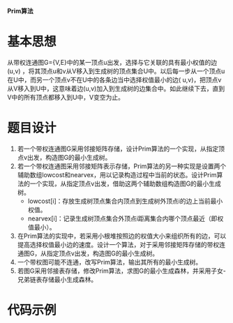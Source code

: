 **Prim算法**

# 基本思想

从带权连通图G={V,E}中的某一顶点u出发，选择与它关联的具有最小权值的边(u,v)
，将其顶点u和v从V移入到生成树的顶点集合U中。以后每一步从一个顶点u在U中，而另一个顶点v不在U中的各条边当中选择权值最小的边(
u,v)，把顶点v从V移入到U中，这意味着边(u,v)加入到生成树的边集合中。如此继续下去，直到V中的所有顶点都移入到U中，V变空为止。

# 题目设计

1. 若一个带权连通图G采用邻接矩阵存储，设计Prim算法的一个实现，从指定顶点v出发，构造图G的最小生成树。
2. 若一个带权连通图采用邻接矩阵表示存储，Prim算法的另一种实现是设置两个辅助数组lowcost和nearvex，用以记录构造过程中当前的状态。设计Prim算法的一个实现，从指定顶点v出发，借助这两个辅助数组构造图G的最小生成树。
    * lowcost[i]：存放生成树顶点集合内顶点到生成树外顶点i的边上当前最小权值。
    * nearvex[i]：记录生成树顶点集合外顶点i距离集合内哪个顶点最近（即权值最小）。
3. 在Prim算法的实现中，若采用小根堆按照边的权值大小来组织所有的边，可以提高选择权值最小边的速度。设计一个算法，对于采用邻接矩阵存储的带权连通图G，从指定顶点v出发，构造图G的最小生成树。
4. 一个带权图可能不连通，改写Prim算法，输出其所有的最小生成树。
5. 若图G采用邻接表存储，修改Prim算法，求图G的最小生成森林，并采用子女-兄弟链表存储最小生成森林。

# 代码示例
